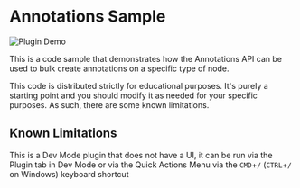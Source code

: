 # Annotations Sample

![Plugin Demo](./assets/demo.gif)

This is a code sample that demonstrates how the Annotations API can be used to bulk create annotations on a specific type of node.

This code is distributed strictly for educational purposes. It's purely a starting point and you should modify it as needed for your specific purposes. As such, there are some known limitations.

## Known Limitations

This is a Dev Mode plugin that does not have a UI, it can be run via the Plugin tab in Dev Mode or via the Quick Actions Menu via the `CMD`+`/` (`CTRL`+`/` on Windows) keyboard shortcut

